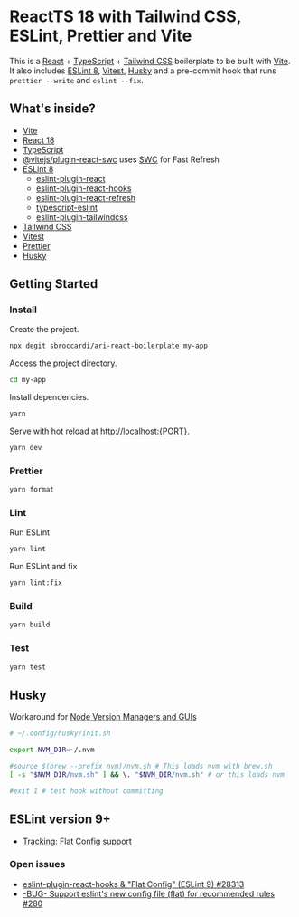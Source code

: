 # ReactTS 18 with Tailwind CSS, ESLint, Prettier and Vite

This is a [React](https://react.dev) + [TypeScript](https://www.typescriptlang.org/) + [Tailwind CSS](https://tailwindcss.com) boilerplate to be built with [Vite](https://vitejs.dev). It also includes [ESLint 8](https://eslint.org), [Vitest](https://vitest.dev), [Husky](https://typicode.github.io/husk) and a pre-commit hook that runs `prettier --write` and `eslint --fix`.

## What's inside?

- [Vite](https://vitejs.dev)
- [React 18](https://react.dev)
- [TypeScript](https://www.typescriptlang.org)
- [@vitejs/plugin-react-swc](https://github.com/vitejs/vite-plugin-react-swc) uses [SWC](https://swc.rs/) for Fast Refresh
- [ESLint 8](https://eslint.org)
  - [eslint-plugin-react](https://github.com/jsx-eslint/eslint-plugin-react)
  - [eslint-plugin-react-hooks](https://www.npmjs.com/package/eslint-plugin-react-hooks)
  - [eslint-plugin-react-refresh](https://www.npmjs.com/package/eslint-plugin-react-refresh)
  - [typescript-eslint](https://typescript-eslint.io)
  - [eslint-plugin-tailwindcss](https://github.com/francoismassart/eslint-plugin-tailwindcss)
- [Tailwind CSS](https://tailwindcss.com)
- [Vitest](https://vitest.dev)
- [Prettier](https://prettier.io)
- [Husky](https://typicode.github.io/husky/)

## Getting Started

### Install

Create the project.

```bash
npx degit sbroccardi/ari-react-boilerplate my-app
```

Access the project directory.

```bash
cd my-app
```

Install dependencies.

```bash
yarn
```

Serve with hot reload at <http://localhost:{PORT}>.

```bash
yarn dev
```

### Prettier

```bash
yarn format
```

### Lint

Run ESLint

```bash
yarn lint
```

Run ESLint and fix

```bash
yarn lint:fix
```

### Build

```bash
yarn build
```

### Test

```bash
yarn test
```

## Husky

Workaround for [Node Version Managers and GUIs](https://typicode.github.io/husky/how-to.html#node-version-managers-and-guis)

```sh
# ~/.config/husky/init.sh

export NVM_DIR=~/.nvm

#source $(brew --prefix nvm)/nvm.sh # This loads nvm with brew.sh
[ -s "$NVM_DIR/nvm.sh" ] && \. "$NVM_DIR/nvm.sh" # or this loads nvm

#exit 1 # test hook without committing
```

## ESLint version 9+

- [Tracking: Flat Config support](https://github.com/eslint/eslint/issues/18093)

### Open issues

- [eslint-plugin-react-hooks & "Flat Config" (ESLint 9) #28313](https://github.com/facebook/react/issues/28313)
- [-BUG- Support eslint's new config file (flat) for recommended rules #280](https://github.com/francoismassart/eslint-plugin-tailwindcss/issues/280)
